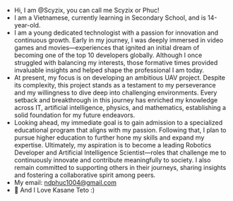 - Hi, I am @Scyzix, you can call me Scyzix or Phuc!
- I am a Vietnamese, currently learning in Secondary School, and is 14-year-old.
- I am a young dedicated technologist with a passion for innovation and continuous growth. Early in my journey, I was deeply immersed in video games and movies—experiences that ignited an initial dream of becoming one of the top 10 developers globally. Although I once struggled with balancing my interests, those formative times provided invaluable insights and helped shape the professional I am today.
- At present, my focus is on developing an ambitious UAV project. Despite its complexity, this project stands as a testament to my perseverance and my willingness to dive deep into challenging environments. Every setback and breakthrough in this journey has enriched my knowledge across IT, artificial intelligence, physics, and mathematics, establishing a solid foundation for my future endeavors.
- Looking ahead, my immediate goal is to gain admission to a specialized educational program that aligns with my passion. Following that, I plan to pursue higher education to further hone my skills and expand my expertise. Ultimately, my aspiration is to become a leading Robotics Developer and Artificial Intelligence Scientist—roles that challenge me to continuously innovate and contribute meaningfully to society. I also remain committed to supporting others in their journeys, sharing insights and fostering a collaborative spirit among peers.
- My email: ndphuc1004@gmail.com
- 💖 And I Love Kasane Teto :)
